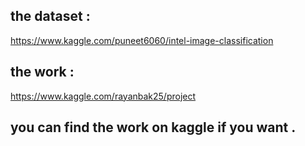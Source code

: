 ## the dataset :

https://www.kaggle.com/puneet6060/intel-image-classification


## the work :

https://www.kaggle.com/rayanbak25/project


## you can find the work on kaggle if you want .
